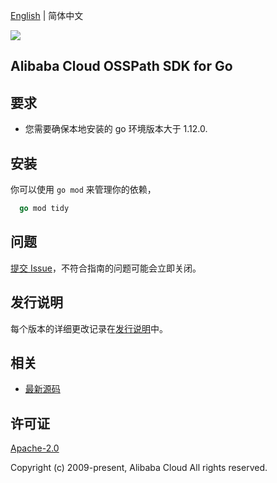 [English](README.md) | 简体中文

![](https://aliyunsdk-pages.alicdn.com/icons/AlibabaCloud.svg)

## Alibaba Cloud OSSPath SDK for Go

## 要求
- 您需要确保本地安装的 go 环境版本大于 1.12.0.

## 安装

你可以使用 `go mod` 来管理你的依赖，
```go
  go mod tidy
```

## 问题
[提交 Issue](https://github.com/aliyun/aliyun-ccp/issues/new)，不符合指南的问题可能会立即关闭。

## 发行说明
每个版本的详细更改记录在[发行说明](./../../ChangeLog-Go.txt)中。

## 相关
* [最新源码](https://github.com/aliyun/aliyun-ccp/tree/master/osspath-sdk/go)

## 许可证
[Apache-2.0](http://www.apache.org/licenses/LICENSE-2.0)

Copyright (c) 2009-present, Alibaba Cloud All rights reserved.

